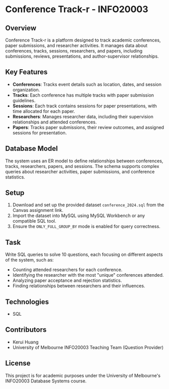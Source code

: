 # Conference Track-r - INFO20003

## Overview
Conference Track-r is a platform designed to track academic conferences, paper submissions, and researcher activities. It manages data about conferences, tracks, sessions, researchers, and papers, including submissions, reviews, presentations, and author-supervisor relationships.

## Key Features
- **Conferences**: Tracks event details such as location, dates, and session organization.
- **Tracks**: Each conference has multiple tracks with paper submission guidelines.
- **Sessions**: Each track contains sessions for paper presentations, with time allocated for each paper.
- **Researchers**: Manages researcher data, including their supervision relationships and attended conferences.
- **Papers**: Tracks paper submissions, their review outcomes, and assigned sessions for presentation.

## Database Model
The system uses an ER model to define relationships between conferences, tracks, researchers, papers, and sessions. The schema supports complex queries about researcher activities, paper submissions, and conference statistics.

## Setup
1. Download and set up the provided dataset `conference_2024.sql` from the Canvas assignment link.
2. Import the dataset into MySQL using MySQL Workbench or any compatible SQL tool.
3. Ensure the `ONLY_FULL_GROUP_BY` mode is enabled for query correctness.

## Task
Write SQL queries to solve 10 questions, each focusing on different aspects of the system, such as:
- Counting attended researchers for each conference.
- Identifying the researcher with the most "unique" conferences attended.
- Analyzing paper acceptance and rejection statistics.
- Finding relationships between researchers and their influences.

## Technologies  
- SQL 

## Contributors
- Kerui Huang
- University of Melbourne INFO20003 Teaching Team (Question Provider)

## License
This project is for academic purposes under the University of Melbourne's INFO20003 Database Systems course.
